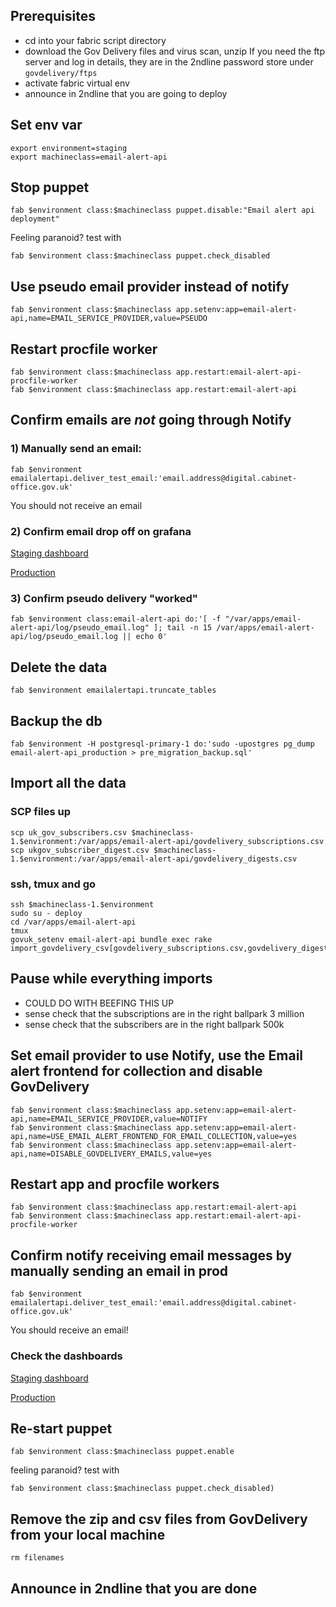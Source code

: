 ## Prerequisites

  - cd into your fabric script directory
  - download the Gov Delivery files and virus scan, unzip
    If you need the ftp server and log in details, they are in the 2ndline
    password store under `govdelivery/ftps`
  - activate fabric virtual env
  - announce in 2ndline that you are going to deploy

## Set env var

```
export environment=staging
export machineclass=email-alert-api
```

## Stop puppet

```
fab $environment class:$machineclass puppet.disable:"Email alert api deployment"
```

Feeling paranoid? test with
```
fab $environment class:$machineclass puppet.check_disabled
```

## Use pseudo email provider instead of notify
```
fab $environment class:$machineclass app.setenv:app=email-alert-api,name=EMAIL_SERVICE_PROVIDER,value=PSEUDO
```

## Restart procfile worker

```
fab $environment class:$machineclass app.restart:email-alert-api-procfile-worker
fab $environment class:$machineclass app.restart:email-alert-api
```

## Confirm emails are *not* going through Notify

### 1) Manually send an email:

```
fab $environment emailalertapi.deliver_test_email:'email.address@digital.cabinet-office.gov.uk'
```

You should not receive an email

### 2) Confirm email drop off on grafana

[Staging dashboard](https://grafana.staging.publishing.service.gov.uk/dashboard/file/email_alert_api.json?refresh=10s&orgId=1)

[Production](https://grafana.publishing.service.gov.uk/dashboard/file/email_alert_api.json?refresh=10s&orgId=1)

### 3) Confirm pseudo delivery "worked"

```
fab $environment class:email-alert-api do:'[ -f "/var/apps/email-alert-api/log/pseudo_email.log" ]; tail -n 15 /var/apps/email-alert-api/log/pseudo_email.log || echo 0'
```

## Delete the data
```
fab $environment emailalertapi.truncate_tables
```

## Backup the db
```
fab $environment -H postgresql-primary-1 do:'sudo -upostgres pg_dump email-alert-api_production > pre_migration_backup.sql'
```

## Import all the data

### SCP files up
```
scp uk_gov_subscribers.csv $machineclass-1.$environment:/var/apps/email-alert-api/govdelivery_subscriptions.csv
scp ukgov_subscriber_digest.csv $machineclass-1.$environment:/var/apps/email-alert-api/govdelivery_digests.csv
```

### ssh, tmux and go

```
ssh $machineclass-1.$environment
sudo su - deploy
cd /var/apps/email-alert-api
tmux
govuk_setenv email-alert-api bundle exec rake import_govdelivery_csv[govdelivery_subscriptions.csv,govdelivery_digests.csv]
```

## Pause while everything imports
- COULD DO WITH BEEFING THIS UP
- sense check that the subscriptions are in the right ballpark 3 million
- sense check that the subscribers are in the right ballpark 500k

## Set email provider to use Notify, use the Email alert frontend for collection and disable GovDelivery

```
fab $environment class:$machineclass app.setenv:app=email-alert-api,name=EMAIL_SERVICE_PROVIDER,value=NOTIFY
fab $environment class:$machineclass app.setenv:app=email-alert-api,name=USE_EMAIL_ALERT_FRONTEND_FOR_EMAIL_COLLECTION,value=yes
fab $environment class:$machineclass app.setenv:app=email-alert-api,name=DISABLE_GOVDELIVERY_EMAILS,value=yes
```

## Restart app and procfile workers

```
fab $environment class:$machineclass app.restart:email-alert-api
fab $environment class:$machineclass app.restart:email-alert-api-procfile-worker
```

## Confirm notify receiving email messages by manually sending an email in prod

```
fab $environment emailalertapi.deliver_test_email:'email.address@digital.cabinet-office.gov.uk'
```

You should receive an email!

### Check the dashboards

[Staging dashboard](https://grafana.staging.publishing.service.gov.uk/dashboard/file/email_alert_api.json?refresh=10s&orgId=1)

[Production](https://grafana.publishing.service.gov.uk/dashboard/file/email_alert_api.json?refresh=10s&orgId=1)

## Re-start puppet

```
fab $environment class:$machineclass puppet.enable
```

feeling paranoid? test with
```
fab $environment class:$machineclass puppet.check_disabled)
```

## Remove the zip and csv files from GovDelivery from your local machine

```
rm filenames
```


## Announce in 2ndline that you are done
